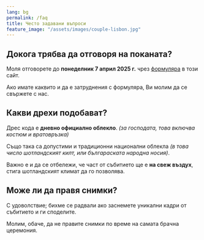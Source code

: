 ```yaml
---
lang: bg
permalink: /faq
title: Често задавани въпроси
feature_image: "/assets/images/couple-lisbon.jpg"
---
```


## Докога трябва да отговоря на поканата?
Моля отговорете до **понеделник 7 април 2025 г.** чрез [формуляра](/rsvp) в този сайт.

Ако имате каквито и да е затруднения с формуляра, Ви молим да се свържете с нас.

## Какви дрехи подобават?
Дрес кода е **дневно официално облекло**. _(за господата, това включва костюм и
вратовръзка)_

Също така са допустими и традиционни национални облекла _(в това число шотландският килт,
или българаската народна носия)_.

Важно е и да се отбележи, че част от събитието ще е **на свеж въздух**, стига
шотландският климат да го позволява.

## Може ли да правя снимки?
С удоволствие; бихме се радвали ако заснемете уникални кадри от събитието и ги споделите.

Молим, обаче, да не правите снимки по време на самата брачна церемония.